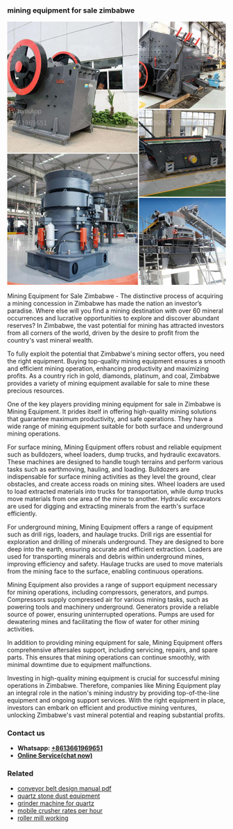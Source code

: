 <h3>mining equipment for sale zimbabwe</h3><img src='1702950216.jpg' alt=''><p>Mining Equipment for Sale Zimbabwe - The distinctive process of acquiring a mining concession in Zimbabwe has made the nation an investor’s paradise. Where else will you find a mining destination with over 60 mineral occurrences and lucrative opportunities to explore and discover abundant reserves? In Zimbabwe, the vast potential for mining has attracted investors from all corners of the world, driven by the desire to profit from the country's vast mineral wealth.</p><p>To fully exploit the potential that Zimbabwe's mining sector offers, you need the right equipment. Buying top-quality mining equipment ensures a smooth and efficient mining operation, enhancing productivity and maximizing profits. As a country rich in gold, diamonds, platinum, and coal, Zimbabwe provides a variety of mining equipment available for sale to mine these precious resources.</p><p>One of the key players providing mining equipment for sale in Zimbabwe is Mining Equipment. It prides itself in offering high-quality mining solutions that guarantee maximum productivity, and safe operations. They have a wide range of mining equipment suitable for both surface and underground mining operations.</p><p>For surface mining, Mining Equipment offers robust and reliable equipment such as bulldozers, wheel loaders, dump trucks, and hydraulic excavators. These machines are designed to handle tough terrains and perform various tasks such as earthmoving, hauling, and loading. Bulldozers are indispensable for surface mining activities as they level the ground, clear obstacles, and create access roads on mining sites. Wheel loaders are used to load extracted materials into trucks for transportation, while dump trucks move materials from one area of the mine to another. Hydraulic excavators are used for digging and extracting minerals from the earth's surface efficiently.</p><p>For underground mining, Mining Equipment offers a range of equipment such as drill rigs, loaders, and haulage trucks. Drill rigs are essential for exploration and drilling of minerals underground. They are designed to bore deep into the earth, ensuring accurate and efficient extraction. Loaders are used for transporting minerals and debris within underground mines, improving efficiency and safety. Haulage trucks are used to move materials from the mining face to the surface, enabling continuous operations.</p><p>Mining Equipment also provides a range of support equipment necessary for mining operations, including compressors, generators, and pumps. Compressors supply compressed air for various mining tasks, such as powering tools and machinery underground. Generators provide a reliable source of power, ensuring uninterrupted operations. Pumps are used for dewatering mines and facilitating the flow of water for other mining activities.</p><p>In addition to providing mining equipment for sale, Mining Equipment offers comprehensive aftersales support, including servicing, repairs, and spare parts. This ensures that mining operations can continue smoothly, with minimal downtime due to equipment malfunctions.</p><p>Investing in high-quality mining equipment is crucial for successful mining operations in Zimbabwe. Therefore, companies like Mining Equipment play an integral role in the nation's mining industry by providing top-of-the-line equipment and ongoing support services. With the right equipment in place, investors can embark on efficient and productive mining ventures, unlocking Zimbabwe's vast mineral potential and reaping substantial profits.</p><h3>Contact us</h3><ul><li><strong>Whatsapp:&nbsp;<a href="https://wa.me/8613661969651">+8613661969651</a></strong></li><li><a href="https://swt.shibang-china.com/?git&amp;zhl&amp;mining equipment for sale zimbabwe"><strong>Online Service(chat now)</strong></a></li></ul><h3>Related</h3><ul><li><a href='conveyor belt design manual pdf.md'>conveyor belt design manual pdf</a></li><li><a href='quartz stone dust equipment.md'>quartz stone dust equipment</a></li><li><a href='grinder machine for quartz.md'>grinder machine for quartz</a></li><li><a href='mobile crusher rates per hour.md'>mobile crusher rates per hour</a></li><li><a href='roller mill working.md'>roller mill working</a></li></ul>